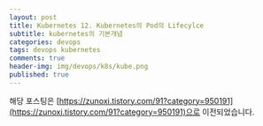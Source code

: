 ```yaml
---
layout: post
title: Kubernetes 12. Kubernetes의 Pod의 Lifecylce
subtitle: kubernetes의 기본개념
categories: devops
tags: devops kubernetes
comments: true
header-img: img/devops/k8s/kube.png
published: true
---
```


해당 포스팅은 [https://zunoxi.tistory.com/91?category=950191](https://zunoxi.tistory.com/91?category=950191)으로 이전되었습니다.

<!--

## 개요
> 쿠버네티스 `Pod의 라이프사이클`에 대한이해
  
- 목차
	- [`Pod lifecycle`](#pod-lifecycle)
	- [`Pending`](#pending)
	- [`Running`](#running)
  
## Lifecycle of Pod 
---
쿠버네티스 클러스터 오브젝트의 가장 작은 단위인 Pod(이하 파드)는 파드의 수명 중 한번만 스케쥴된다. 파드가 노드에 스케줄되면, 파드는 중지되거나 종료될 때까지 해당 노드에서 실행된다. 이번 포스팅에서는 파드의 라이프 사이클에 대해 정리한다.

<br>

### **`Pod lifecycle`**

---

파드의 status 필드는 phase 필드를 포함하는 PodStatus 오브젝트로 정의된다. 파드(Pod)는 아래 그림처럼 파드만의 라이프사이클이 있다.

<br>

![그림1](/assets/img/devops/k8s/podlife/2.jpeg)

<br>

파드는 `Pending` 단계에서 시작해서, 기본 컨테너 중 적어도 하나 이상이 OK로 시작하면 `Running` 단계를 통과하고, 그런 다음 파드의 컨테이너가 실패로 종료되었는지 여부에 따라 `Succeeded` 또는 `Failed` 단계로 이동한다.


<br>

---

#### **`Pending`**

<br>

![그림2](/assets/img/devops/k8s/podlife/3.jpeg)

<br>

파드의 최초상태는 **펜딩(pending)** 이다.

펜딩단계에서는 다음과 같은 몇가지 옵션을 설정할 수 있다.

<br>

✓ initContainer

본 컨테이너가 가동되기전에 볼륨이나 보안세팅을 위해 `사전세팅을하며 초기화`시켜야 하는경우가 있다. 해당 경우에 initContainer를 파드 생성의 스크립트에 추가하면, 해당 설정이 본 컨테이너보다 먼저 실행이되고 `Initialized`에 사전작업이 **성공적으로 끝날경우 True, 실패를 했을 경우 False를 반환**한다.

<br> 

✓ Node Scheduling

 파드가 어느 노드위에 올라갈지 직접 노드를 지정했을때는 **지정한 해당노드에 생성**되게 할 수 있다. 혹은 쿠버네티스가 알아서 자원의 상황을 파단하고 파드가 생성될 노드를 결정하여 생성할 수 있게 한다. 해당 작업이 완료되면 `PodScheduled`는 True가 된다.


> 위 두옵션들이 실행될동안 컨테이너의 상태는 **`waiting`**, Reason은 **`ContainerCreating`** 상태이다.

---

#### **`Running`**

<br>

![그림3](/assets/img/devops/k8s/podlife/4.jpeg)

<br>

Pod가 Pending이후 실행될 때, 하나또는 모든 컨테이너의 기동중에 문제가 발생하면 컨테이너의 상태는 `Waiting`이되고, `CrashLoopBackOff`라는 Reason상태값이 반환되게된다.

이때 파드는 컨테이너의 이러한 상태들에 대해서 Pending이 아닌 Running으로 간주하고 대신 내부 컨디션에 ContainerReady와 Ready는 False의 값을 갖게된다.

> 내부 컨디션이 정상적일때는 당연히 ContainerReady와 Ready가 True값을 가진다.

따라서 일반적으로 `서비스의 중단이 절대로 일어나면 안되는 시스템`인경우, 파드의 상태가 Running이라도 내부 컨테이너의 상태가 정상이 아닐 수 있기때문에 **`컨테이너의 상태도 모니터링을 해줘야한다.`**

<br>

`Job`이나 `CronJob`으로 생성된 파드의 경우, 자신의 일을 수행했을때는 Running중이지만, 일을 마치게되면 파드는 더이상 일을 하지 않는 상태가 되는데 이때 파드의 상태는 **`Failed`** 혹은 **`Succeeded`** 상태로 나뉘게 된다.

작업을 하는도중 컨테이너 중 하나라도 문제가 생겨서 에러가 발생하면 파드의 상태는 Faild가 되고, 모든 컨테이너들이 완료되면 Succeeded가 되는 차이이다. 이는 파드의 컨디션값이 변경된게된다.

<br>

![그림4](/assets/img/devops/k8s/podlife/5.jpeg)

<br>

![그림5](/assets/img/devops/k8s/podlife/6.jpeg)

<br>

<br>

`Pending중`에 바로 Failed로 빠지는 경우도 있고, Pending이나 Running중에 통신장애가 발생하면 파드가 **Unknown**상태로 변경되는데, 장애가 빨리 해결되면 다시 기존의 상태로 변경이 되지만 계속 장애가 지속되면 Failed상태로 바뀌기도 한다.

---
> 참고
> - [`쿠버네티스 공식문서`](https://kubernetes.io/ko/docs/concepts/workloads/pods/pod-lifecycle/)
> - [`김태민님의 쿠버네티스 강의`](https://www.inflearn.com/course/%EC%BF%A0%EB%B2%84%EB%84%A4%ED%8B%B0%EC%8A%A4-%EA%B8%B0%EC%B4%88#)

-->
